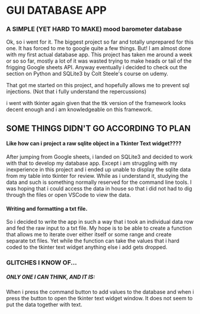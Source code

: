 # GUI DATABASE APP
### A SIMPLE (YET HARD TO MAKE) mood barometer database 
Ok, so i went for it. The biggest project so far and totally unprepared for this one. It has forced to me to google quite a few things.  But! I am almost done with my first actual database app. This project has taken me around a week or so so far, mostly a lot of it was wasted trying to make heads or tail of the frigging Google sheets API. Anyway eventually i decided to check out the section on Python and SQLite3 by Colt Steele's course on udemy. 

That got me started on this project, and hopefully allows me to prevent sql injections. (Not that i fully understand the repercussions)

i went with tkinter again given that the ttk version of the framework looks decent enough and i am knowledgeable on this framework. 

## SOME THINGS DIDN'T GO ACCORDING TO PLAN
#### Like how can i project  a raw sqlite object in a Tkinter Text widget????
After jumping from Google sheets, i landed on SQLite3 and decided to work with that to develop my database app. Except i am struggling with my inexperience in this project and i ended up unable to display the sqlite data from my table into tkinter for review. While as i understand it, studying the data and such is something normally reserved for the command line tools. I was hoping that i could access the data in house so that i did not had to dig through the files or open VSCode to view the data. 

#### Writing and formatting a txt file. 
So i decided to write the app in such a way that i took an individual data row and fed the raw input to a txt file. My hope is to be able to create a function that allows me to iterate over either itself or some range and create separate txt files. 
Yet while the function can take the values that i hard coded to the tkinter text widget anything else i add gets dropped. 

### GLITCHES I KNOW OF...
##### ONLY ONE I CAN THINK, AND IT IS:
When i press the command button to add values to the database and when i press the button to open the tkinter text widget window. It does not seem to put the data together with text.  